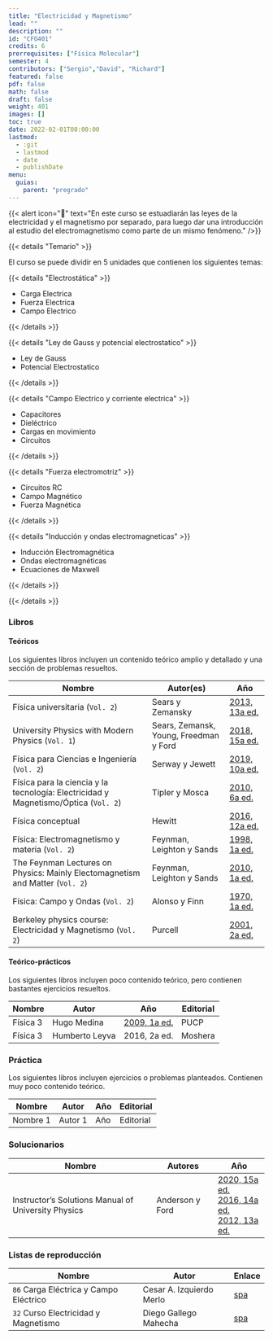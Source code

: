 ```yaml
---
title: "Electricidad y Magnetismo"
lead: ""
description: ""
id: "CFO401"
credits: 6
prerrequisites: ["Física Molecular"]
semester: 4
contributors: ["Sergio","David", "Richard"]
featured: false
pdf: false
math: false
draft: false
weight: 401
images: []
toc: true
date: 2022-02-01T08:00:00
lastmod:
  - :git
  - lastmod
  - date
  - publishDate
menu:
  guias:
    parent: "pregrado"
---
```


{{< alert icon="📌" text="En este curso se estuadiarán las leyes de la electricidad y el magnetismo por separado, para luego dar una introducción al estudio del electromagnetismo como parte de un mismo fenómeno." />}}

{{< details "Temario" >}}

El curso se puede dividir en 5 unidades que contienen los siguientes temas:

{{< details "Electrostática" >}}

* Carga Electrica
* Fuerza Electrica
* Campo Electrico

{{< /details >}}

{{< details "Ley de Gauss y potencial electrostatico" >}}

* Ley de Gauss
* Potencial Electrostatico

{{< /details >}}

{{< details "Campo Electrico y corriente electrica" >}}

* Capacitores
* Dieléctrico
* Cargas en movimiento
* Circuitos

{{< /details >}}

{{< details "Fuerza electromotriz" >}}

* Circuitos RC
* Campo Magnético
* Fuerza Magnética

{{< /details >}}

{{< details "Inducción y ondas electromagneticas" >}}

* Inducción Electromagnética
* Ondas electromagnéticas
* Ecuaciones de Maxwell

{{< /details >}}

{{< /details >}}

### Libros

#### Teóricos

Los siguientes libros incluyen un contenido teórico amplio y detallado y una sección de problemas resueltos.

| Nombre | Autor(es) | Año |
| ------ | --------- | --- |
| Física universitaria (`Vol. 2`) | Sears y Zemansky | [2013, 13a ed.](https://drive.google.com/file/d/14cwrkl8JPR4iowB5f7mPdXYAoPeaxo5C/view?usp=sharing) | Pearson Education |
| University Physics with Modern Physics (`Vol. 1`) | Sears, Zemansk, Young, Freedman y Ford | [2018, 15a ed.](https://drive.google.com/file/d/1DTFV3l9puWuGSS0xIdNvBlabNsSX1Yqn/view?usp=sharing) | Pearson Education |
| Física para Ciencias e Ingeniería (`Vol. 2`) | Serway y Jewett | [2019, 10a ed.](https://drive.google.com/file/d/1aUvsrr8oQbLY86tuii6mlXQ-xiaWB4y0/view?usp=sharing) | Cengage Learning |
| Física para la ciencia y la tecnología: Electricidad y Magnetismo/Óptica (`Vol. 2`) | Tipler y Mosca | [2010, 6a ed.](https://drive.google.com/file/d/1pkOG1jmgylyjFwCFPu_tEqxZDc5-7CGs/view?usp=sharing) | Reverté |
| Física conceptual | Hewitt | [2016, 12a ed.](https://drive.google.com/file/d/1ukRMKXK7_zGL4SvI4ESA3o1YHWbcGBqq/view?usp=sharing) | Pearson Education |
| Física: Electromagnetismo y materia (`Vol. 2`) | Feynman, Leighton y Sands | [1998, 1a ed.](https://drive.google.com/file/d/1n9LyZ58ouK4wFwAsGYe6KsLJSFIZ-m-U/view?usp=sharing) | Addison Wesley Longman |
| The Feynman Lectures on Physics: Mainly Electomagnetism and Matter (`Vol. 2`) | Feynman, Leighton y Sands | [2010, 1a ed.](https://drive.google.com/file/d/16i-YyCBaVsKQy0RjkS1fITz-LOYBiHL4/view?usp=sharing) | Basic Books |
| Física: Campo y Ondas (`Vol. 2`) | Alonso y Finn | [1970, 1a ed.](https://drive.google.com/file/d/1faV3OmBwWsrbTvOroEsEuvS6Nw2VyQ97/view?usp=sharing) | Fondo Educativo Interamericano |
| Berkeley physics course: Electricidad y Magnetismo (`Vol. 2`) | Purcell | [2001, 2a ed.](https://drive.google.com/file/d/1Zy_1WSnW5bs1aHkZeJZqLbwFntDJ3yCt/view?usp=sharing) | Reverté

#### Teórico-prácticos

Los siguientes libros incluyen poco contenido teórico, pero contienen bastantes ejercicios resueltos.

| Nombre | Autor | Año | Editorial |
| ------ | ----- | --- | --------- |
| Física 3 | Hugo Medina | [2009, 1a ed.](https://drive.google.com/file/d/1LvEb5MjnLBr8Owibn8LOHZ1swFEtAc3Y/view?usp=sharing) | PUCP |
| Física 3 | Humberto Leyva | 2016, 2a ed. | Moshera |

### Práctica

Los siguientes libros incluyen ejercicios o problemas planteados. Contienen muy poco contenido teórico.

| Nombre | Autor | Año | Editorial |
| ------ | ----- | --- | --------- |
| Nombre 1 | Autor 1 | Año | Editorial |

### Solucionarios

| Nombre | Autores | Año |
| ------ | ------- | --- |
| Instructor’s Solutions Manual of University Physics | Anderson y Ford | [2020, 15a ed.](https://drive.google.com/file/d/12d16IT7EjYz2FowIZaHDtcVJphEigDDg/view?usp=sharing)<br> [2016, 14a ed.](https://drive.google.com/file/d/1Z0e81mZZp4XBZ0R3CnKOSFERz8eQAZqV/view?usp=sharing)<br>[2012, 13a ed.](https://drive.google.com/file/d/1zNBXP_NAtheUUb-6wBhj84oJyposTAOY/view?usp=sharing) | Pearson Education |

### Listas de reproducción

| Nombre | Autor | Enlace |
| ------ | ----- | ------ |
| ```86``` Carga Eléctrica y Campo Eléctrico | Cesar A. Izquierdo Merlo | [spa](https://www.youtube.com/playlist?list=PLgeh_RfSoZhK6FbqP33mXtI7gV2zvhGne) |
| ```32``` Curso Electricidad y Magnetismo | Diego Gallego Mahecha | [spa](https://www.youtube.com/playlist?list=PLDUN2fhgBC195McyOxzy7bN3DyWF4iZo1) |